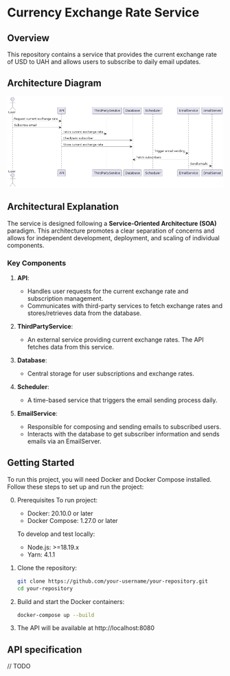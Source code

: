 # Currency Exchange Rate Service

## Overview

This repository contains a service that provides the current exchange rate of USD to UAH and allows users to subscribe to daily email updates.

## Architecture Diagram

![Architecture Diagram](./docs/architecture_diagram.png)

## Architectural Explanation

The service is designed following a **Service-Oriented Architecture (SOA)** paradigm. This architecture promotes a clear separation of concerns and allows for independent development, deployment, and scaling of individual components.

### Key Components

1. **API**:
   - Handles user requests for the current exchange rate and subscription management.
   - Communicates with third-party services to fetch exchange rates and stores/retrieves data from the database.

2. **ThirdPartyService**:
   - An external service providing current exchange rates. The API fetches data from this service.

3. **Database**:
   - Central storage for user subscriptions and exchange rates.

4. **Scheduler**:
   - A time-based service that triggers the email sending process daily.

5. **EmailService**:
   - Responsible for composing and sending emails to subscribed users.
   - Interacts with the database to get subscriber information and sends emails via an EmailServer.

## Getting Started

To run this project, you will need Docker and Docker Compose installed. Follow these steps to set up and run the project:

0. Prerequisites
   To run project:
   - Docker: 20.10.0 or later
   - Docker Compose: 1.27.0 or later

   To develop and test locally: 
   - Node.js: >=18.19.x
   - Yarn: 4.1.1

1. Clone the repository:
   ```sh
   git clone https://github.com/your-username/your-repository.git
   cd your-repository
   
2. Build and start the Docker containers:
   ```sh
   docker-compose up --build
   
3. The API will be available at http://localhost:8080
   
## API specification

// TODO
